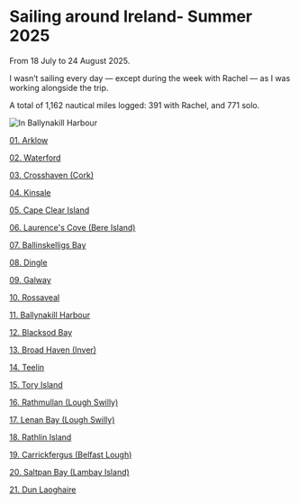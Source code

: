 # Sailing around Ireland- Summer 2025

From 18 July to 24 August 2025.

I wasn’t sailing every day — except during the week with Rachel — as I was working alongside the trip.

A total of 1,162 nautical miles logged: 391 with Rachel, and 771 solo.

![In Ballynakill Harbour](https://storage.gra.cloud.ovh.net/v1/AUTH_9c30d35f284f44b2bda08609e7c19f33/cyrille_public/Pictures/Sensation/02/00/PXL_20250813_194614159.jpg)

[01. Arklow](01.%20Arklow.md)

[02. Waterford](02.%20Waterford.md)

[03. Crosshaven (Cork)](03.%20Crosshaven%20(Cork).md)

[04. Kinsale](04.%20Kinsale.md)

[05. Cape Clear Island](05.%20Cape%20Clear%20Island.md)

[06. Laurence's Cove (Bere Island)](06.%20Laurence's%20Cove%20(Bere%20Island).md)

[07. Ballinskelligs Bay](07.%20Ballinskelligs%20Bay.md)

[08. Dingle](08.%20Dingle.md)

[09. Galway](09.%20Galway.md)

[10. Rossaveal](10.%20Rossaveal.md)

[11. Ballynakill Harbour](11.%20Ballynakill%20Harbour.md)

[12. Blacksod Bay](12.%20Blacksod%20Bay.md)

[13. Broad Haven (Inver)](13.%20Broad%20Haven%20(Inver).md)

[14. Teelin](14.%20Teelin.md)

[15. Tory Island](15.%20Tory%20Island.md)

[16. Rathmullan (Lough Swilly)](16.%20Rathmullan%20(Lough%20Swilly).md)

[17. Lenan Bay (Lough Swilly)](17.%20Lenan%20Bay%20(Lough%20Swilly).md)

[18. Rathlin Island](18.%20Rathlin%20Island.md)

[19. Carrickfergus (Belfast Lough)](19.%20Carrickfergus%20(Belfast%20Lough).md)

[20. Saltpan Bay (Lambay Island)](20.%20Saltpan%20Bay%20(Lambay%20Island).md)

[21. Dun Laoghaire](21.%20Dun%20Laoghaire.md)

